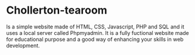 # Chollerton-tearoom
Is a simple website made of HTML, CSS, Javascript, PHP and SQL and it uses a local server called Phpmyadmin.
It is a fully fuctional website made for educational purpose and a good way of enhancing your skills in web development.
